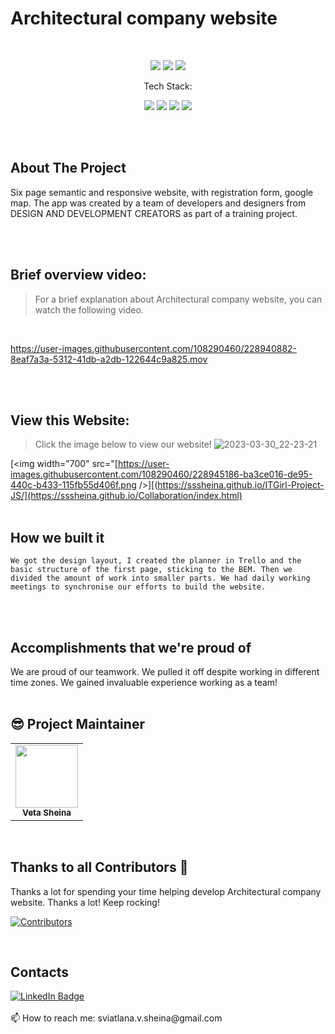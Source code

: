 # Architectural company website
<br>

<p align="center">
    <img src="https://img.shields.io/github/issues/sssheina/Collaboration">
    <img src="https://img.shields.io/github/forks/sssheina/Collaboration">
    <img src="https://img.shields.io/github/stars/sssheina/Collaboration">
    
</p>

<p align="center">Tech Stack:</p>
<p align="center">
    <img src="https://img.shields.io/badge/html5-%23E34F26.svg?style=for-the-badge&logo=html5&logoColor=white"> 
    <img src="https://img.shields.io/badge/css3-%231572B6.svg?style=for-the-badge&logo=css3&logoColor=white">
    <img src="https://img.shields.io/badge/Sass-ff69b4?style=for-the-badge&logo=sass&logoColor=white">
  <img src="https://img.shields.io/badge/Bem-3BA3D0?style=for-the-badge&logo=bem&logoColor=white">

</p>
<br>
<br>

## About The Project

Six page semantic and responsive website, with registration form, google map. 
The app was created by a team of developers and designers from DESIGN AND DEVELOPMENT CREATORS as part of a training project.

<br>
<br>



## Brief overview video:
>For a brief explanation about Architectural company website, you can watch the following video.

<br>

https://user-images.githubusercontent.com/108290460/228940882-8eaf7a3a-5312-41db-a2db-122644c9a825.mov



<br>
<br>

## View this Website:
>Click the image below to view our website!
![2023-03-30_22-23-21](https://user-images.githubusercontent.com/108290460/228945186-ba3ce016-de95-440c-b433-115fb55d406f.png)


[<img width="700" src="[https://user-images.githubusercontent.com/108290460/228945186-ba3ce016-de95-440c-b433-115fb55d406f.png />][(https://sssheina.github.io/ITGirl-Project-JS/](https://sssheina.github.io/Collaboration/index.html)
<br>
<br>

## How we built it

    We got the design layout, I created the planner in Trello and the basic structure of the first page, sticking to the BEM. Then we divided the amount of work into smaller parts. We had daily working meetings to synchronise our efforts to build the website.
<br>
<br>

## Accomplishments that we're proud of

We are proud of our teamwork. We pulled it off despite working in different time zones. We gained invaluable experience working as a team!
<br>
<br>

## 😎 Project Maintainer

<table>
  <tr>
<td align="center"><a href="https://github.com/sssheina"><img src="https://avatars.githubusercontent.com/u/108290460?v=4" width="100px;" alt=""/><br /><sub><b>Veta Sheina</b></sub></a></td></tr>
</table>
<br>


## Thanks to all Contributors 💪
Thanks a lot for spending your time helping develop Architectural company website. Thanks a lot! Keep rocking!

[![Contributors](https://contrib.rocks/image?repo=sssheina/ITGirl-Project-JS)](https://github.com/sssheina/Collaboration/graphs/contributors)

<br>


## Contacts

<a href="https://www.linkedin.com/in/veta-sheina-521666249" target="_blank">
    <img src="https://img.shields.io/badge/LinkedIn-blue?style=for-the-badge&logo=linkedin&logoColor=white" alt="LinkedIn Badge"/>
  </a>
<br>
<br>
📫 How to reach me: sviatlana.v.sheina@gmail.com
<br><br>

 

